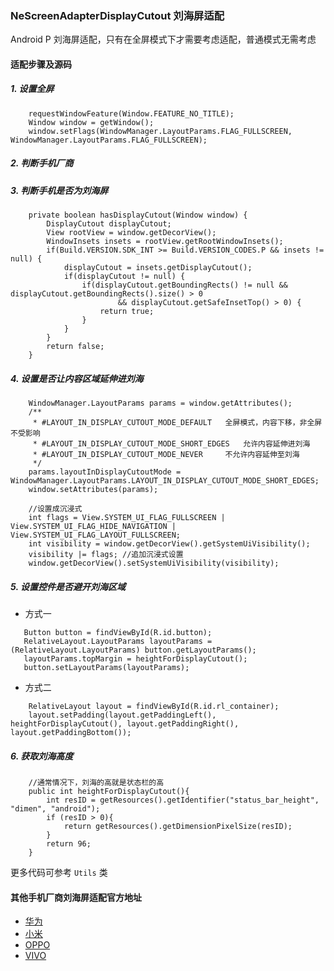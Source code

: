 ### NeScreenAdapterDisplayCutout 刘海屏适配
Android P 刘海屏适配，只有在全屏模式下才需要考虑适配，普通模式无需考虑
#### 适配步骤及源码
##### 1. 设置全屏
```android
    requestWindowFeature(Window.FEATURE_NO_TITLE);
    Window window = getWindow();
    window.setFlags(WindowManager.LayoutParams.FLAG_FULLSCREEN, WindowManager.LayoutParams.FLAG_FULLSCREEN);
```
##### 2. 判断手机厂商

##### 3. 判断手机是否为刘海屏
```android
    private boolean hasDisplayCutout(Window window) {
        DisplayCutout displayCutout;
        View rootView = window.getDecorView();
        WindowInsets insets = rootView.getRootWindowInsets();
        if(Build.VERSION.SDK_INT >= Build.VERSION_CODES.P && insets != null) {
            displayCutout = insets.getDisplayCutout();
            if(displayCutout != null) {
                if(displayCutout.getBoundingRects() != null && displayCutout.getBoundingRects().size() > 0
                        && displayCutout.getSafeInsetTop() > 0) {
                    return true;
                }
            }
        }
        return false; 
    }
```
##### 4. 设置是否让内容区域延伸进刘海
```android
    WindowManager.LayoutParams params = window.getAttributes();
    /**
     * #LAYOUT_IN_DISPLAY_CUTOUT_MODE_DEFAULT   全屏模式，内容下移，非全屏不受影响
     * #LAYOUT_IN_DISPLAY_CUTOUT_MODE_SHORT_EDGES   允许内容延伸进刘海
     * #LAYOUT_IN_DISPLAY_CUTOUT_MODE_NEVER     不允许内容延伸至刘海
     */
    params.layoutInDisplayCutoutMode = WindowManager.LayoutParams.LAYOUT_IN_DISPLAY_CUTOUT_MODE_SHORT_EDGES;
    window.setAttributes(params);

    //设置成沉浸式
    int flags = View.SYSTEM_UI_FLAG_FULLSCREEN | View.SYSTEM_UI_FLAG_HIDE_NAVIGATION | View.SYSTEM_UI_FLAG_LAYOUT_FULLSCREEN;
    int visibility = window.getDecorView().getSystemUiVisibility();
    visibility |= flags; //追加沉浸式设置
    window.getDecorView().setSystemUiVisibility(visibility);
```
##### 5. 设置控件是否避开刘海区域
* 方式一
```android
   Button button = findViewById(R.id.button);
   RelativeLayout.LayoutParams layoutParams = (RelativeLayout.LayoutParams) button.getLayoutParams();
   layoutParams.topMargin = heightForDisplayCutout();
   button.setLayoutParams(layoutParams);
```
* 方式二
```android
    RelativeLayout layout = findViewById(R.id.rl_container);
    layout.setPadding(layout.getPaddingLeft(), heightForDisplayCutout(), layout.getPaddingRight(), layout.getPaddingBottom());
```
##### 6. 获取刘海高度
```android
    //通常情况下，刘海的高就是状态栏的高
    public int heightForDisplayCutout(){
        int resID = getResources().getIdentifier("status_bar_height", "dimen", "android");
        if (resID > 0){
            return getResources().getDimensionPixelSize(resID);
        }
        return 96;
    }
```
更多代码可参考 `Utils` 类   


#### 其他手机厂商刘海屏适配官方地址
* [华为](https://devcenter-test.huawei.com/consumer/cn/devservice/doc/50114)
* [小米](https://dev.mi.com/console/doc/detail?pId=1293)
* [OPPO](https://open.oppomobile.com/service/message/detail?id=61876)
* [VIVO](https://dev.vivo.com.cn/documentCenter/doc/103)
